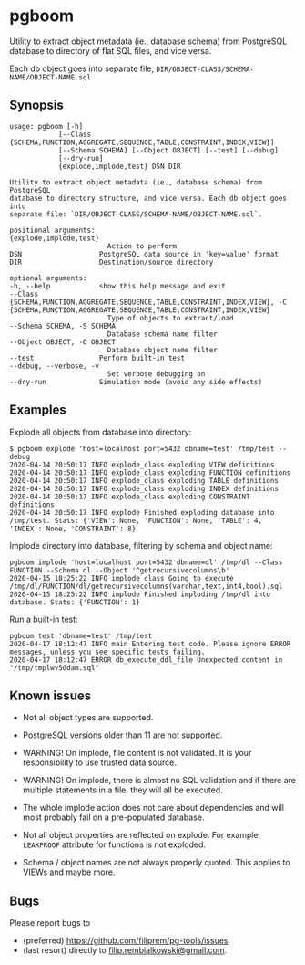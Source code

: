 pgboom
======

Utility to extract object metadata (ie., database schema) from PostgreSQL
database to directory of flat SQL files, and vice versa.

Each db object goes into separate file, `DIR/OBJECT-CLASS/SCHEMA-NAME/OBJECT-NAME.sql`


Synopsis
--------

    usage: pgboom [-h]
                [--Class {SCHEMA,FUNCTION,AGGREGATE,SEQUENCE,TABLE,CONSTRAINT,INDEX,VIEW}]
                [--Schema SCHEMA] [--Object OBJECT] [--test] [--debug]
                [--dry-run]
                {explode,implode,test} DSN DIR

    Utility to extract object metadata (ie., database schema) from PostgreSQL
    database to directory structure, and vice versa. Each db object goes into
    separate file: `DIR/OBJECT-CLASS/SCHEMA-NAME/OBJECT-NAME.sql`.

    positional arguments:
    {explode,implode,test}
                            Action to perform
    DSN                   PostgreSQL data source in 'key=value' format
    DIR                   Destination/source directory

    optional arguments:
    -h, --help            show this help message and exit
    --Class {SCHEMA,FUNCTION,AGGREGATE,SEQUENCE,TABLE,CONSTRAINT,INDEX,VIEW}, -C {SCHEMA,FUNCTION,AGGREGATE,SEQUENCE,TABLE,CONSTRAINT,INDEX,VIEW}
                            Type of objects to extract/load
    --Schema SCHEMA, -S SCHEMA
                            Database schema name filter
    --Object OBJECT, -O OBJECT
                            Database object name filter
    --test                Perform built-in test
    --debug, --verbose, -v
                            Set verbose debugging on
    --dry-run             Simulation mode (avoid any side effects)


Examples
-------

Explode all objects from database into directory:
```
$ pgboom explode 'host=localhost port=5432 dbname=test' /tmp/test --debug
2020-04-14 20:50:17 INFO explode_class exploding VIEW definitions
2020-04-14 20:50:17 INFO explode_class exploding FUNCTION definitions
2020-04-14 20:50:17 INFO explode_class exploding TABLE definitions
2020-04-14 20:50:17 INFO explode_class exploding INDEX definitions
2020-04-14 20:50:17 INFO explode_class exploding CONSTRAINT definitions
2020-04-14 20:50:17 INFO explode Finished exploding database into /tmp/test. Stats: {'VIEW': None, 'FUNCTION': None, 'TABLE': 4, 'INDEX': None, 'CONSTRAINT': 8}
```

Implode directory into database, filtering by schema and object name:
```
pgboom implode 'host=localhost port=5432 dbname=dl' /tmp/dl --Class FUNCTION --Schema dl --Object '^getrecursivecolumns\b'
2020-04-15 18:25:22 INFO implode_class Going to execute /tmp/dl/FUNCTION/dl/getrecursivecolumns(varchar,text,int4,bool).sql
2020-04-15 18:25:22 INFO implode Finished imploding /tmp/dl into database. Stats: {'FUNCTION': 1}
```

Run a built-in test:
```
pgboom test 'dbname=test' /tmp/test
2020-04-17 18:12:47 INFO main Entering test code. Please ignore ERROR messages, unless you see specific tests failing.
2020-04-17 18:12:47 ERROR db_execute_ddl_file Unexpected content in "/tmp/tmplwv50dam.sql"
```


Known issues
------------

* Not all object types are supported.

* PostgreSQL versions older than 11 are not supported.

* WARNING! On implode, file content is not validated. It is your responsibility to use trusted data source.

* WARNING! On implode, there is almost no SQL validation and if there are multiple statements in a file, they will all be executed.

* The whole implode action does not care about dependencies and will most probably fail on a pre-populated database.

* Not all object properties are reflected on explode. For example, `LEAKPROOF` attribute for functions is not exploded.

* Schema / object names are not always properly quoted. This applies to VIEWs and maybe more.


Bugs
----

Please report bugs to 

* (preferred) https://github.com/filiprem/pg-tools/issues
* (last resort) directly to filip.rembialkowski@gmail.com.

